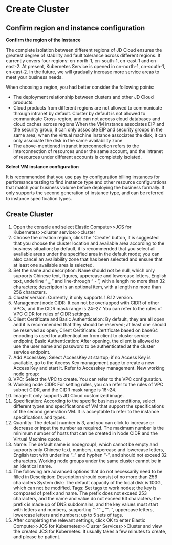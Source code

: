 # Create Cluster

## Confirm region and instance configuration
**Confirm the region of the Instance**

The complete isolation between different regions of JD Cloud ensures the greatest degree of stability and fault tolerance across different regions. It currently covers four regions: cn-north-1, cn-south-1, cn-east-1 and cn-east-2. At present, Kubernetes Service is opened in cn-north-1, cn-south-1, cn-east-2. In the future, we will gradually increase more service areas to meet your business needs.

When choosing a region, you had better consider the following points:

 - The deployment relationship between clusters and other JD Cloud products. 
 - Cloud products from different regions are not allowed to communicate through intranet by default.
 Cluster by default is not allowed to communicate Cross-region, and can not access cloud databases and cloud caches across regions
   When the VM instance associates EIP and the security group, it can only associate EIP and security groups in the same area; when the virtual machine instance associates the disk, it can only associate the disk in the same availability zone      
 - The above-mentioned intranet interconnection refers to the interconnection of resources under the same account, and the intranet of resources under different accounts is completely isolated.

**Select VM instance configuration**

It is recommended that you use pay by configuration billing instances for performance testing to find instance type and other resource configurations that match your business volume before deploying the business formally. It only supports the second generation of instance type, and can be referred to instance specification types.

## Create Cluster

 1. Open the console and select Elastic Compute>>JCS for Kubernetes>>cluster service>>cluster
 2. Choose the creation region, click the “Create” button, it is suggested that you choose the cluster location and available area according to the business situation; by default, it is recommended that you select all available areas under the specified area in the default mode; you can also cancel an availability zone that has been selected and ensure that at least one available area is selected.
 3. Set the name and description: Name should not be null, which only supports Chinese text, figures, uppercase and lowercase letters, English text, underline “ _ ” and line-through “ - ”, with a length no more than 32 characters; description is an optional item, with a length no more than 256 characters.
 4. Cluster version: Currently, it only supports 1.8.12 version.
 5. Management node CIDR: It can not be overlapped with CIDR of other VPCs, and the CIDR mask range is 24~27. You can refer to the rules of VPC CIDR for rules of CIDR settings.
 6. Client Certificate and Basic Authentication: By default, they are all open and it is recommended that they should be reserved; at least one should be reserved as open; Client Certificate: Certificate based on base64 encoding is used for authentication from client to cluster service endpoint; Basic Authentication: After opening, the client is allowed to use the user name and password to be authenticated at the cluster service endpoint.
 7. Add Accesskey: Select AccessKey at startup; if no Access Key is available, go to the Access Key management page to create a new Access Key and start it. Refer to Accesskey management.
New working node group:
8. VPC: Select the VPC to create. You can refer to the VPC configuration.
9. Working node CIDR: For setting rules, you can refer to the rules of VPC subnet CIDR, and the CIDR mask range is 16~24.
10. Image: It only supports JD Cloud customized image.
11. Specification: According to the specific business conditions, select different types and specifications of VM that support the specifications of the second generation VM. It is acceptable to refer to the instance specifications and types.
12. Quantity: The default number is 3, and you can click to increase or decrease or input the number as required. The maximum number is the minimum number of hosts that can be created in Node CIDR and the Virtual Machine quota.
13. Name: The default name is nodegroup1, which cannot be empty and supports only Chinese text, numbers, uppercase and lowercase letters, English text with underline “_” and hyphen “-”, and should not exceed 32 characters. Working node groups under the same cluster cannot be in an identical name.
14. The following are advanced options that do not necessarily need to be filled in
Description: Description should consist of no more than 256 characters
System disk: The default capacity of the local disk is 100G, which can not be modified.
Tags: Set tags to work nodes; the key is composed of prefix and name. The prefix does not exceed 253 characters, and the name and value do not exceed 63 characters; the prefix is made up of DNS subdomains, and the key values must start with letters and numbers, supporting “-”“ _ ”“. ”, uppercase letters, lowercase letters and numbers; up to 5 sets of tags.
15. After completing the relevant settings, click OK to enter Elastic Compute>>JCS for Kubernetes>>Cluster Services>>Cluster and view the created JCS for Kubernetes. It usually takes a few minutes to create, and please be patient.

